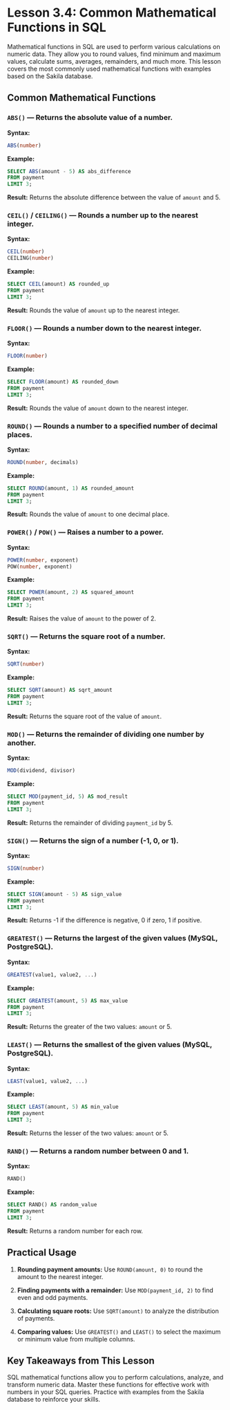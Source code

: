 # Lesson 3.4: Common Mathematical Functions in SQL

Mathematical functions in SQL are used to perform various calculations on numeric data. They allow you to round values, find minimum and maximum values, calculate sums, averages, remainders, and much more. This lesson covers the most commonly used mathematical functions with examples based on the Sakila database.

## Common Mathematical Functions

### `ABS()` — Returns the absolute value of a number.

**Syntax:**
```sql
ABS(number)
```

**Example:**
```sql
SELECT ABS(amount - 5) AS abs_difference
FROM payment
LIMIT 3;
```
**Result:** Returns the absolute difference between the value of `amount` and 5.

### `CEIL()` / `CEILING()` — Rounds a number up to the nearest integer.

**Syntax:**
```sql
CEIL(number)
CEILING(number)
```

**Example:**
```sql
SELECT CEIL(amount) AS rounded_up
FROM payment
LIMIT 3;
```
**Result:** Rounds the value of `amount` up to the nearest integer.

### `FLOOR()` — Rounds a number down to the nearest integer.

**Syntax:**
```sql
FLOOR(number)
```

**Example:**
```sql
SELECT FLOOR(amount) AS rounded_down
FROM payment
LIMIT 3;
```
**Result:** Rounds the value of `amount` down to the nearest integer.

### `ROUND()` — Rounds a number to a specified number of decimal places.

**Syntax:**
```sql
ROUND(number, decimals)
```

**Example:**
```sql
SELECT ROUND(amount, 1) AS rounded_amount
FROM payment
LIMIT 3;
```
**Result:** Rounds the value of `amount` to one decimal place.

### `POWER()` / `POW()` — Raises a number to a power.

**Syntax:**
```sql
POWER(number, exponent)
POW(number, exponent)
```

**Example:**
```sql
SELECT POWER(amount, 2) AS squared_amount
FROM payment
LIMIT 3;
```
**Result:** Raises the value of `amount` to the power of 2.

### `SQRT()` — Returns the square root of a number.

**Syntax:**
```sql
SQRT(number)
```

**Example:**
```sql
SELECT SQRT(amount) AS sqrt_amount
FROM payment
LIMIT 3;
```
**Result:** Returns the square root of the value of `amount`.

### `MOD()` — Returns the remainder of dividing one number by another.

**Syntax:**
```sql
MOD(dividend, divisor)
```

**Example:**
```sql
SELECT MOD(payment_id, 5) AS mod_result
FROM payment
LIMIT 3;
```
**Result:** Returns the remainder of dividing `payment_id` by 5.

### `SIGN()` — Returns the sign of a number (-1, 0, or 1).

**Syntax:**
```sql
SIGN(number)
```

**Example:**
```sql
SELECT SIGN(amount - 5) AS sign_value
FROM payment
LIMIT 3;
```
**Result:** Returns -1 if the difference is negative, 0 if zero, 1 if positive.

### `GREATEST()` — Returns the largest of the given values (MySQL, PostgreSQL).

**Syntax:**
```sql
GREATEST(value1, value2, ...)
```

**Example:**
```sql
SELECT GREATEST(amount, 5) AS max_value
FROM payment
LIMIT 3;
```
**Result:** Returns the greater of the two values: `amount` or 5.

### `LEAST()` — Returns the smallest of the given values (MySQL, PostgreSQL).

**Syntax:**
```sql
LEAST(value1, value2, ...)
```

**Example:**
```sql
SELECT LEAST(amount, 5) AS min_value
FROM payment
LIMIT 3;
```
**Result:** Returns the lesser of the two values: `amount` or 5.

### `RAND()` — Returns a random number between 0 and 1.

**Syntax:**
```sql
RAND()
```

**Example:**
```sql
SELECT RAND() AS random_value
FROM payment
LIMIT 3;
```
**Result:** Returns a random number for each row.

## Practical Usage

1. **Rounding payment amounts:**
   Use `ROUND(amount, 0)` to round the amount to the nearest integer.

2. **Finding payments with a remainder:**
   Use `MOD(payment_id, 2)` to find even and odd payments.

3. **Calculating square roots:**
   Use `SQRT(amount)` to analyze the distribution of payments.

4. **Comparing values:**
   Use `GREATEST()` and `LEAST()` to select the maximum or minimum value from multiple columns.

## Key Takeaways from This Lesson

SQL mathematical functions allow you to perform calculations, analyze, and transform numeric data. Master these functions for effective work with numbers in your SQL queries. Practice with examples from the Sakila database to reinforce your skills.
